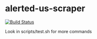 # alerted-us-scraper

[![Build Status](https://semaphoreci.com/api/v1/kelvinism/alerted-us-scraper/branches/master/badge.svg)](https://semaphoreci.com/kelvinism/alerted-us-scraper)

Look in scripts/test.sh for more commands
